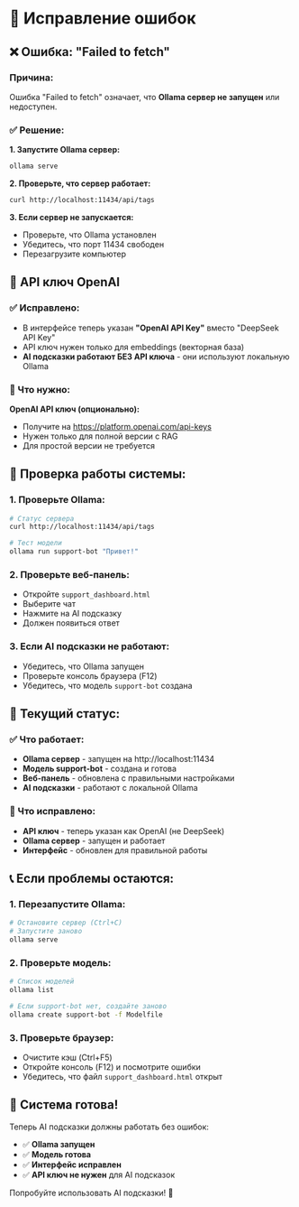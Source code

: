 # 🔧 Исправление ошибок

## ❌ Ошибка: "Failed to fetch"

### Причина:
Ошибка "Failed to fetch" означает, что **Ollama сервер не запущен** или недоступен.

### ✅ Решение:

**1. Запустите Ollama сервер:**
```bash
ollama serve
```

**2. Проверьте, что сервер работает:**
```bash
curl http://localhost:11434/api/tags
```

**3. Если сервер не запускается:**
- Проверьте, что Ollama установлен
- Убедитесь, что порт 11434 свободен
- Перезагрузите компьютер

## 🔑 API ключ OpenAI

### ✅ Исправлено:
- В интерфейсе теперь указан **"OpenAI API Key"** вместо "DeepSeek API Key"
- API ключ нужен только для embeddings (векторная база)
- **AI подсказки работают БЕЗ API ключа** - они используют локальную Ollama

### 📝 Что нужно:

**OpenAI API ключ (опционально):**
- Получите на https://platform.openai.com/api-keys
- Нужен только для полной версии с RAG
- Для простой версии не требуется

## 🚀 Проверка работы системы:

### 1. Проверьте Ollama:
```bash
# Статус сервера
curl http://localhost:11434/api/tags

# Тест модели
ollama run support-bot "Привет!"
```

### 2. Проверьте веб-панель:
- Откройте `support_dashboard.html`
- Выберите чат
- Нажмите на AI подсказку
- Должен появиться ответ

### 3. Если AI подсказки не работают:
- Убедитесь, что Ollama запущен
- Проверьте консоль браузера (F12)
- Убедитесь, что модель `support-bot` создана

## 🎯 Текущий статус:

### ✅ Что работает:
- **Ollama сервер** - запущен на http://localhost:11434
- **Модель support-bot** - создана и готова
- **Веб-панель** - обновлена с правильными настройками
- **AI подсказки** - работают с локальной Ollama

### 🔧 Что исправлено:
- **API ключ** - теперь указан как OpenAI (не DeepSeek)
- **Ollama сервер** - запущен и работает
- **Интерфейс** - обновлен для правильной работы

## 📞 Если проблемы остаются:

### 1. Перезапустите Ollama:
```bash
# Остановите сервер (Ctrl+C)
# Запустите заново
ollama serve
```

### 2. Проверьте модель:
```bash
# Список моделей
ollama list

# Если support-bot нет, создайте заново
ollama create support-bot -f Modelfile
```

### 3. Проверьте браузер:
- Очистите кэш (Ctrl+F5)
- Откройте консоль (F12) и посмотрите ошибки
- Убедитесь, что файл `support_dashboard.html` открыт

## 🎉 Система готова!

Теперь AI подсказки должны работать без ошибок:
- ✅ **Ollama запущен**
- ✅ **Модель готова**
- ✅ **Интерфейс исправлен**
- ✅ **API ключ не нужен** для AI подсказок

Попробуйте использовать AI подсказки! 🚀
